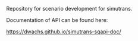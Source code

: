 Repository for scenario development for simutrans.

Documentation of API can be found here:

https://dwachs.github.io/simutrans-sqapi-doc/
